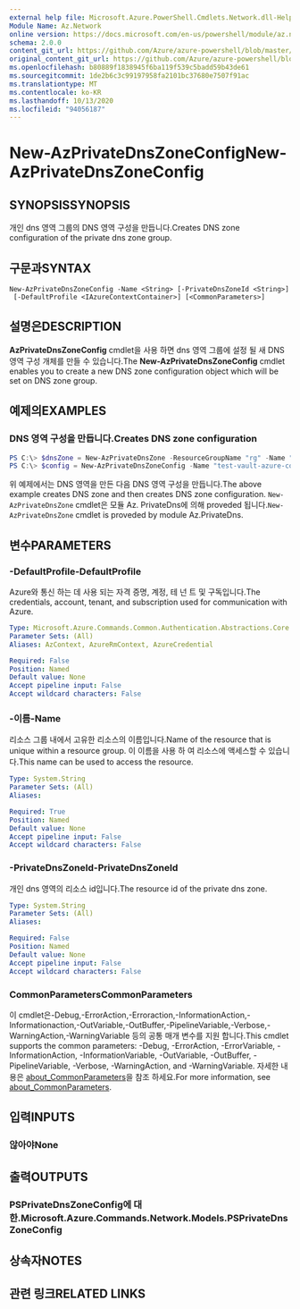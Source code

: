 ```yaml
---
external help file: Microsoft.Azure.PowerShell.Cmdlets.Network.dll-Help.xml
Module Name: Az.Network
online version: https://docs.microsoft.com/en-us/powershell/module/az.network/new-azprivatednszoneconfig
schema: 2.0.0
content_git_url: https://github.com/Azure/azure-powershell/blob/master/src/Network/Network/help/New-AzPrivateDnsZoneConfig.md
original_content_git_url: https://github.com/Azure/azure-powershell/blob/master/src/Network/Network/help/New-AzPrivateDnsZoneConfig.md
ms.openlocfilehash: b80889f1838945f6ba119f539c5badd59b43de61
ms.sourcegitcommit: 1de2b6c3c99197958fa2101bc37680e7507f91ac
ms.translationtype: MT
ms.contentlocale: ko-KR
ms.lasthandoff: 10/13/2020
ms.locfileid: "94056187"
---
```

# <span data-ttu-id="92cc6-101">New-AzPrivateDnsZoneConfig</span><span class="sxs-lookup"><span data-stu-id="92cc6-101">New-AzPrivateDnsZoneConfig</span></span>

## <span data-ttu-id="92cc6-102">SYNOPSIS</span><span class="sxs-lookup"><span data-stu-id="92cc6-102">SYNOPSIS</span></span>
<span data-ttu-id="92cc6-103">개인 dns 영역 그룹의 DNS 영역 구성을 만듭니다.</span><span class="sxs-lookup"><span data-stu-id="92cc6-103">Creates DNS zone configuration of the private dns zone group.</span></span>

## <span data-ttu-id="92cc6-104">구문과</span><span class="sxs-lookup"><span data-stu-id="92cc6-104">SYNTAX</span></span>

```
New-AzPrivateDnsZoneConfig -Name <String> [-PrivateDnsZoneId <String>]
 [-DefaultProfile <IAzureContextContainer>] [<CommonParameters>]
```

## <span data-ttu-id="92cc6-105">설명은</span><span class="sxs-lookup"><span data-stu-id="92cc6-105">DESCRIPTION</span></span>
<span data-ttu-id="92cc6-106">**AzPrivateDnsZoneConfig** cmdlet을 사용 하면 dns 영역 그룹에 설정 될 새 DNS 영역 구성 개체를 만들 수 있습니다.</span><span class="sxs-lookup"><span data-stu-id="92cc6-106">The **New-AzPrivateDnsZoneConfig** cmdlet enables you to create a new DNS zone configuration object which will be set on DNS zone group.</span></span>

## <span data-ttu-id="92cc6-107">예제의</span><span class="sxs-lookup"><span data-stu-id="92cc6-107">EXAMPLES</span></span>

### <span data-ttu-id="92cc6-108">DNS 영역 구성을 만듭니다.</span><span class="sxs-lookup"><span data-stu-id="92cc6-108">Creates DNS zone configuration</span></span>
```powershell
PS C:\> $dnsZone = New-AzPrivateDnsZone -ResourceGroupName "rg" -Name "test.vault.azure.com"
PS C:\> $config = New-AzPrivateDnsZoneConfig -Name "test-vault-azure-com" -PrivateDnsZoneId $dnsZone.ResourceId
```

<span data-ttu-id="92cc6-109">위 예제에서는 DNS 영역을 만든 다음 DNS 영역 구성을 만듭니다.</span><span class="sxs-lookup"><span data-stu-id="92cc6-109">The above example creates DNS zone and then creates DNS zone configuration.</span></span> <span data-ttu-id="92cc6-110">`New-AzPrivateDnsZone` cmdlet은 모듈 Az. PrivateDns에 의해 proveded 됩니다.</span><span class="sxs-lookup"><span data-stu-id="92cc6-110">`New-AzPrivateDnsZone` cmdlet is proveded by module Az.PrivateDns.</span></span>

## <span data-ttu-id="92cc6-111">변수</span><span class="sxs-lookup"><span data-stu-id="92cc6-111">PARAMETERS</span></span>

### <span data-ttu-id="92cc6-112">-DefaultProfile</span><span class="sxs-lookup"><span data-stu-id="92cc6-112">-DefaultProfile</span></span>
<span data-ttu-id="92cc6-113">Azure와 통신 하는 데 사용 되는 자격 증명, 계정, 테 넌 트 및 구독입니다.</span><span class="sxs-lookup"><span data-stu-id="92cc6-113">The credentials, account, tenant, and subscription used for communication with Azure.</span></span>

```yaml
Type: Microsoft.Azure.Commands.Common.Authentication.Abstractions.Core.IAzureContextContainer
Parameter Sets: (All)
Aliases: AzContext, AzureRmContext, AzureCredential

Required: False
Position: Named
Default value: None
Accept pipeline input: False
Accept wildcard characters: False
```

### <span data-ttu-id="92cc6-114">-이름</span><span class="sxs-lookup"><span data-stu-id="92cc6-114">-Name</span></span>
<span data-ttu-id="92cc6-115">리소스 그룹 내에서 고유한 리소스의 이름입니다.</span><span class="sxs-lookup"><span data-stu-id="92cc6-115">Name of the resource that is unique within a resource group.</span></span>
<span data-ttu-id="92cc6-116">이 이름을 사용 하 여 리소스에 액세스할 수 있습니다.</span><span class="sxs-lookup"><span data-stu-id="92cc6-116">This name can be used to access the resource.</span></span>

```yaml
Type: System.String
Parameter Sets: (All)
Aliases:

Required: True
Position: Named
Default value: None
Accept pipeline input: False
Accept wildcard characters: False
```

### <span data-ttu-id="92cc6-117">-PrivateDnsZoneId</span><span class="sxs-lookup"><span data-stu-id="92cc6-117">-PrivateDnsZoneId</span></span>
<span data-ttu-id="92cc6-118">개인 dns 영역의 리소스 id입니다.</span><span class="sxs-lookup"><span data-stu-id="92cc6-118">The resource id of the private dns zone.</span></span>

```yaml
Type: System.String
Parameter Sets: (All)
Aliases:

Required: False
Position: Named
Default value: None
Accept pipeline input: False
Accept wildcard characters: False
```

### <span data-ttu-id="92cc6-119">CommonParameters</span><span class="sxs-lookup"><span data-stu-id="92cc6-119">CommonParameters</span></span>
<span data-ttu-id="92cc6-120">이 cmdlet은-Debug,-ErrorAction,-Erroraction,-InformationAction,-Informationaction,-OutVariable,-OutBuffer,-PipelineVariable,-Verbose,-WarningAction,-WarningVariable 등의 공통 매개 변수를 지원 합니다.</span><span class="sxs-lookup"><span data-stu-id="92cc6-120">This cmdlet supports the common parameters: -Debug, -ErrorAction, -ErrorVariable, -InformationAction, -InformationVariable, -OutVariable, -OutBuffer, -PipelineVariable, -Verbose, -WarningAction, and -WarningVariable.</span></span> <span data-ttu-id="92cc6-121">자세한 내용은 [about_CommonParameters](http://go.microsoft.com/fwlink/?LinkID=113216)을 참조 하세요.</span><span class="sxs-lookup"><span data-stu-id="92cc6-121">For more information, see [about_CommonParameters](http://go.microsoft.com/fwlink/?LinkID=113216).</span></span>

## <span data-ttu-id="92cc6-122">입력</span><span class="sxs-lookup"><span data-stu-id="92cc6-122">INPUTS</span></span>

### <span data-ttu-id="92cc6-123">않아야</span><span class="sxs-lookup"><span data-stu-id="92cc6-123">None</span></span>

## <span data-ttu-id="92cc6-124">출력</span><span class="sxs-lookup"><span data-stu-id="92cc6-124">OUTPUTS</span></span>

### <span data-ttu-id="92cc6-125">PSPrivateDnsZoneConfig에 대 한.</span><span class="sxs-lookup"><span data-stu-id="92cc6-125">Microsoft.Azure.Commands.Network.Models.PSPrivateDnsZoneConfig</span></span>

## <span data-ttu-id="92cc6-126">상속자</span><span class="sxs-lookup"><span data-stu-id="92cc6-126">NOTES</span></span>

## <span data-ttu-id="92cc6-127">관련 링크</span><span class="sxs-lookup"><span data-stu-id="92cc6-127">RELATED LINKS</span></span>
